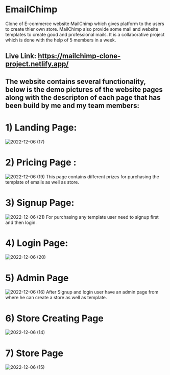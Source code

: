 # EmailChimp
Clone of E-commerce website MailChimp which gives platform to the users to create thier own store. MailChimp also provide some mail and website templates to 
create good and professional mails.
It is a collaborative project which is done with the help of 5 members in a week.

## Live Link: https://mailchimp-clone-project.netlify.app/

## The website contains several functionality, below is the demo pictures of the website pages along with the descripton of each page that has been build by me and my team members:
# 1) Landing Page:
  ![2022-12-06 (17)](https://user-images.githubusercontent.com/105919527/205917949-9142914a-8fcc-486e-aaf7-5b0080f4fd71.png)

# 2) Pricing Page :
![2022-12-06 (19)](https://user-images.githubusercontent.com/105919527/205918206-a4f552cb-82b1-43e9-ad2e-7d2610c66fce.png)
This page contains different prizes for purchasing the template of emails as well as store.

# 3) Signup Page:
![2022-12-06 (21)](https://user-images.githubusercontent.com/105919527/205918461-a4738d2b-ce60-431c-a45c-999e14d2d24f.png)
For purchasing any template user need to signup first and then login. 

# 4) Login Page:
  ![2022-12-06 (20)](https://user-images.githubusercontent.com/105919527/205918672-595c546b-bbf9-48e5-8abb-367a4e9a2ffc.png)

# 5) Admin Page 
 ![2022-12-06 (16)](https://user-images.githubusercontent.com/105919527/205918820-0dd57110-fba8-47ad-880c-d70b030b0054.png)
After Signup and login user have an admin page from where he can create a store as well as template. 

# 6) Store  Creating Page 
![2022-12-06 (14)](https://user-images.githubusercontent.com/105919527/205919675-f542660a-5fa5-4fd1-a216-26b1d8aeb961.png)

# 7) Store Page
![2022-12-06 (15)](https://user-images.githubusercontent.com/105919527/205920501-f8f309a6-c7f2-493b-89fb-8ffcaeff51cd.png)
